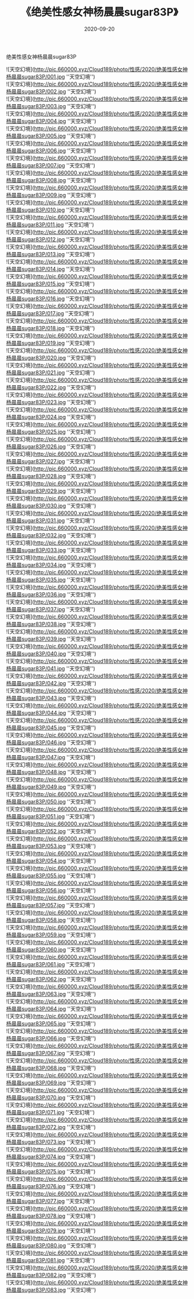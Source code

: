 ﻿---
layout: post
title:  《绝美性感女神杨晨晨sugar83P》
date:   2020-09-20
img: http://pic.660000.xyz/Cloud189/photo/性感/2020/绝美性感女神杨晨晨sugar83P/000.jpg
categories: [美女, 性感, 泳衣]
---

绝美性感女神杨晨晨sugar83P



![天空幻境](http://pic.660000.xyz/Cloud189/photo/性感/2020/绝美性感女神杨晨晨sugar83P/001.jpg ''天空幻境'') <br>
![天空幻境](http://pic.660000.xyz/Cloud189/photo/性感/2020/绝美性感女神杨晨晨sugar83P/002.jpg ''天空幻境'') <br>
![天空幻境](http://pic.660000.xyz/Cloud189/photo/性感/2020/绝美性感女神杨晨晨sugar83P/003.jpg ''天空幻境'') <br>
![天空幻境](http://pic.660000.xyz/Cloud189/photo/性感/2020/绝美性感女神杨晨晨sugar83P/004.jpg ''天空幻境'') <br>
![天空幻境](http://pic.660000.xyz/Cloud189/photo/性感/2020/绝美性感女神杨晨晨sugar83P/005.jpg ''天空幻境'') <br>
![天空幻境](http://pic.660000.xyz/Cloud189/photo/性感/2020/绝美性感女神杨晨晨sugar83P/006.jpg ''天空幻境'') <br>
![天空幻境](http://pic.660000.xyz/Cloud189/photo/性感/2020/绝美性感女神杨晨晨sugar83P/007.jpg ''天空幻境'') <br>
![天空幻境](http://pic.660000.xyz/Cloud189/photo/性感/2020/绝美性感女神杨晨晨sugar83P/008.jpg ''天空幻境'') <br>
![天空幻境](http://pic.660000.xyz/Cloud189/photo/性感/2020/绝美性感女神杨晨晨sugar83P/009.jpg ''天空幻境'') <br>
![天空幻境](http://pic.660000.xyz/Cloud189/photo/性感/2020/绝美性感女神杨晨晨sugar83P/010.jpg ''天空幻境'') <br>
![天空幻境](http://pic.660000.xyz/Cloud189/photo/性感/2020/绝美性感女神杨晨晨sugar83P/011.jpg ''天空幻境'') <br>
![天空幻境](http://pic.660000.xyz/Cloud189/photo/性感/2020/绝美性感女神杨晨晨sugar83P/012.jpg ''天空幻境'') <br>
![天空幻境](http://pic.660000.xyz/Cloud189/photo/性感/2020/绝美性感女神杨晨晨sugar83P/013.jpg ''天空幻境'') <br>
![天空幻境](http://pic.660000.xyz/Cloud189/photo/性感/2020/绝美性感女神杨晨晨sugar83P/014.jpg ''天空幻境'') <br>
![天空幻境](http://pic.660000.xyz/Cloud189/photo/性感/2020/绝美性感女神杨晨晨sugar83P/015.jpg ''天空幻境'') <br>
![天空幻境](http://pic.660000.xyz/Cloud189/photo/性感/2020/绝美性感女神杨晨晨sugar83P/016.jpg ''天空幻境'') <br>
![天空幻境](http://pic.660000.xyz/Cloud189/photo/性感/2020/绝美性感女神杨晨晨sugar83P/017.jpg ''天空幻境'') <br>
![天空幻境](http://pic.660000.xyz/Cloud189/photo/性感/2020/绝美性感女神杨晨晨sugar83P/018.jpg ''天空幻境'') <br>
![天空幻境](http://pic.660000.xyz/Cloud189/photo/性感/2020/绝美性感女神杨晨晨sugar83P/019.jpg ''天空幻境'') <br>
![天空幻境](http://pic.660000.xyz/Cloud189/photo/性感/2020/绝美性感女神杨晨晨sugar83P/020.jpg ''天空幻境'') <br>
![天空幻境](http://pic.660000.xyz/Cloud189/photo/性感/2020/绝美性感女神杨晨晨sugar83P/021.jpg ''天空幻境'') <br>
![天空幻境](http://pic.660000.xyz/Cloud189/photo/性感/2020/绝美性感女神杨晨晨sugar83P/022.jpg ''天空幻境'') <br>
![天空幻境](http://pic.660000.xyz/Cloud189/photo/性感/2020/绝美性感女神杨晨晨sugar83P/023.jpg ''天空幻境'') <br>
![天空幻境](http://pic.660000.xyz/Cloud189/photo/性感/2020/绝美性感女神杨晨晨sugar83P/024.jpg ''天空幻境'') <br>
![天空幻境](http://pic.660000.xyz/Cloud189/photo/性感/2020/绝美性感女神杨晨晨sugar83P/025.jpg ''天空幻境'') <br>
![天空幻境](http://pic.660000.xyz/Cloud189/photo/性感/2020/绝美性感女神杨晨晨sugar83P/026.jpg ''天空幻境'') <br>
![天空幻境](http://pic.660000.xyz/Cloud189/photo/性感/2020/绝美性感女神杨晨晨sugar83P/027.jpg ''天空幻境'') <br>
![天空幻境](http://pic.660000.xyz/Cloud189/photo/性感/2020/绝美性感女神杨晨晨sugar83P/028.jpg ''天空幻境'') <br>
![天空幻境](http://pic.660000.xyz/Cloud189/photo/性感/2020/绝美性感女神杨晨晨sugar83P/029.jpg ''天空幻境'') <br>
![天空幻境](http://pic.660000.xyz/Cloud189/photo/性感/2020/绝美性感女神杨晨晨sugar83P/030.jpg ''天空幻境'') <br>
![天空幻境](http://pic.660000.xyz/Cloud189/photo/性感/2020/绝美性感女神杨晨晨sugar83P/031.jpg ''天空幻境'') <br>
![天空幻境](http://pic.660000.xyz/Cloud189/photo/性感/2020/绝美性感女神杨晨晨sugar83P/032.jpg ''天空幻境'') <br>
![天空幻境](http://pic.660000.xyz/Cloud189/photo/性感/2020/绝美性感女神杨晨晨sugar83P/033.jpg ''天空幻境'') <br>
![天空幻境](http://pic.660000.xyz/Cloud189/photo/性感/2020/绝美性感女神杨晨晨sugar83P/034.jpg ''天空幻境'') <br>
![天空幻境](http://pic.660000.xyz/Cloud189/photo/性感/2020/绝美性感女神杨晨晨sugar83P/035.jpg ''天空幻境'') <br>
![天空幻境](http://pic.660000.xyz/Cloud189/photo/性感/2020/绝美性感女神杨晨晨sugar83P/036.jpg ''天空幻境'') <br>
![天空幻境](http://pic.660000.xyz/Cloud189/photo/性感/2020/绝美性感女神杨晨晨sugar83P/037.jpg ''天空幻境'') <br>
![天空幻境](http://pic.660000.xyz/Cloud189/photo/性感/2020/绝美性感女神杨晨晨sugar83P/038.jpg ''天空幻境'') <br>
![天空幻境](http://pic.660000.xyz/Cloud189/photo/性感/2020/绝美性感女神杨晨晨sugar83P/039.jpg ''天空幻境'') <br>
![天空幻境](http://pic.660000.xyz/Cloud189/photo/性感/2020/绝美性感女神杨晨晨sugar83P/040.jpg ''天空幻境'') <br>
![天空幻境](http://pic.660000.xyz/Cloud189/photo/性感/2020/绝美性感女神杨晨晨sugar83P/041.jpg ''天空幻境'') <br>
![天空幻境](http://pic.660000.xyz/Cloud189/photo/性感/2020/绝美性感女神杨晨晨sugar83P/042.jpg ''天空幻境'') <br>
![天空幻境](http://pic.660000.xyz/Cloud189/photo/性感/2020/绝美性感女神杨晨晨sugar83P/043.jpg ''天空幻境'') <br>
![天空幻境](http://pic.660000.xyz/Cloud189/photo/性感/2020/绝美性感女神杨晨晨sugar83P/044.jpg ''天空幻境'') <br>
![天空幻境](http://pic.660000.xyz/Cloud189/photo/性感/2020/绝美性感女神杨晨晨sugar83P/045.jpg ''天空幻境'') <br>
![天空幻境](http://pic.660000.xyz/Cloud189/photo/性感/2020/绝美性感女神杨晨晨sugar83P/046.jpg ''天空幻境'') <br>
![天空幻境](http://pic.660000.xyz/Cloud189/photo/性感/2020/绝美性感女神杨晨晨sugar83P/047.jpg ''天空幻境'') <br>
![天空幻境](http://pic.660000.xyz/Cloud189/photo/性感/2020/绝美性感女神杨晨晨sugar83P/048.jpg ''天空幻境'') <br>
![天空幻境](http://pic.660000.xyz/Cloud189/photo/性感/2020/绝美性感女神杨晨晨sugar83P/049.jpg ''天空幻境'') <br>
![天空幻境](http://pic.660000.xyz/Cloud189/photo/性感/2020/绝美性感女神杨晨晨sugar83P/050.jpg ''天空幻境'') <br>
![天空幻境](http://pic.660000.xyz/Cloud189/photo/性感/2020/绝美性感女神杨晨晨sugar83P/051.jpg ''天空幻境'') <br>
![天空幻境](http://pic.660000.xyz/Cloud189/photo/性感/2020/绝美性感女神杨晨晨sugar83P/052.jpg ''天空幻境'') <br>
![天空幻境](http://pic.660000.xyz/Cloud189/photo/性感/2020/绝美性感女神杨晨晨sugar83P/053.jpg ''天空幻境'') <br>
![天空幻境](http://pic.660000.xyz/Cloud189/photo/性感/2020/绝美性感女神杨晨晨sugar83P/054.jpg ''天空幻境'') <br>
![天空幻境](http://pic.660000.xyz/Cloud189/photo/性感/2020/绝美性感女神杨晨晨sugar83P/055.jpg ''天空幻境'') <br>
![天空幻境](http://pic.660000.xyz/Cloud189/photo/性感/2020/绝美性感女神杨晨晨sugar83P/056.jpg ''天空幻境'') <br>
![天空幻境](http://pic.660000.xyz/Cloud189/photo/性感/2020/绝美性感女神杨晨晨sugar83P/057.jpg ''天空幻境'') <br>
![天空幻境](http://pic.660000.xyz/Cloud189/photo/性感/2020/绝美性感女神杨晨晨sugar83P/058.jpg ''天空幻境'') <br>
![天空幻境](http://pic.660000.xyz/Cloud189/photo/性感/2020/绝美性感女神杨晨晨sugar83P/059.jpg ''天空幻境'') <br>
![天空幻境](http://pic.660000.xyz/Cloud189/photo/性感/2020/绝美性感女神杨晨晨sugar83P/060.jpg ''天空幻境'') <br>
![天空幻境](http://pic.660000.xyz/Cloud189/photo/性感/2020/绝美性感女神杨晨晨sugar83P/061.jpg ''天空幻境'') <br>
![天空幻境](http://pic.660000.xyz/Cloud189/photo/性感/2020/绝美性感女神杨晨晨sugar83P/062.jpg ''天空幻境'') <br>
![天空幻境](http://pic.660000.xyz/Cloud189/photo/性感/2020/绝美性感女神杨晨晨sugar83P/063.jpg ''天空幻境'') <br>
![天空幻境](http://pic.660000.xyz/Cloud189/photo/性感/2020/绝美性感女神杨晨晨sugar83P/064.jpg ''天空幻境'') <br>
![天空幻境](http://pic.660000.xyz/Cloud189/photo/性感/2020/绝美性感女神杨晨晨sugar83P/065.jpg ''天空幻境'') <br>
![天空幻境](http://pic.660000.xyz/Cloud189/photo/性感/2020/绝美性感女神杨晨晨sugar83P/066.jpg ''天空幻境'') <br>
![天空幻境](http://pic.660000.xyz/Cloud189/photo/性感/2020/绝美性感女神杨晨晨sugar83P/067.jpg ''天空幻境'') <br>
![天空幻境](http://pic.660000.xyz/Cloud189/photo/性感/2020/绝美性感女神杨晨晨sugar83P/068.jpg ''天空幻境'') <br>
![天空幻境](http://pic.660000.xyz/Cloud189/photo/性感/2020/绝美性感女神杨晨晨sugar83P/069.jpg ''天空幻境'') <br>
![天空幻境](http://pic.660000.xyz/Cloud189/photo/性感/2020/绝美性感女神杨晨晨sugar83P/070.jpg ''天空幻境'') <br>
![天空幻境](http://pic.660000.xyz/Cloud189/photo/性感/2020/绝美性感女神杨晨晨sugar83P/071.jpg ''天空幻境'') <br>
![天空幻境](http://pic.660000.xyz/Cloud189/photo/性感/2020/绝美性感女神杨晨晨sugar83P/072.jpg ''天空幻境'') <br>
![天空幻境](http://pic.660000.xyz/Cloud189/photo/性感/2020/绝美性感女神杨晨晨sugar83P/073.jpg ''天空幻境'') <br>
![天空幻境](http://pic.660000.xyz/Cloud189/photo/性感/2020/绝美性感女神杨晨晨sugar83P/074.jpg ''天空幻境'') <br>
![天空幻境](http://pic.660000.xyz/Cloud189/photo/性感/2020/绝美性感女神杨晨晨sugar83P/075.jpg ''天空幻境'') <br>
![天空幻境](http://pic.660000.xyz/Cloud189/photo/性感/2020/绝美性感女神杨晨晨sugar83P/076.jpg ''天空幻境'') <br>
![天空幻境](http://pic.660000.xyz/Cloud189/photo/性感/2020/绝美性感女神杨晨晨sugar83P/077.jpg ''天空幻境'') <br>
![天空幻境](http://pic.660000.xyz/Cloud189/photo/性感/2020/绝美性感女神杨晨晨sugar83P/078.jpg ''天空幻境'') <br>
![天空幻境](http://pic.660000.xyz/Cloud189/photo/性感/2020/绝美性感女神杨晨晨sugar83P/079.jpg ''天空幻境'') <br>
![天空幻境](http://pic.660000.xyz/Cloud189/photo/性感/2020/绝美性感女神杨晨晨sugar83P/080.jpg ''天空幻境'') <br>
![天空幻境](http://pic.660000.xyz/Cloud189/photo/性感/2020/绝美性感女神杨晨晨sugar83P/081.jpg ''天空幻境'') <br>
![天空幻境](http://pic.660000.xyz/Cloud189/photo/性感/2020/绝美性感女神杨晨晨sugar83P/082.jpg ''天空幻境'') <br>
![天空幻境](http://pic.660000.xyz/Cloud189/photo/性感/2020/绝美性感女神杨晨晨sugar83P/083.jpg ''天空幻境'') <br>